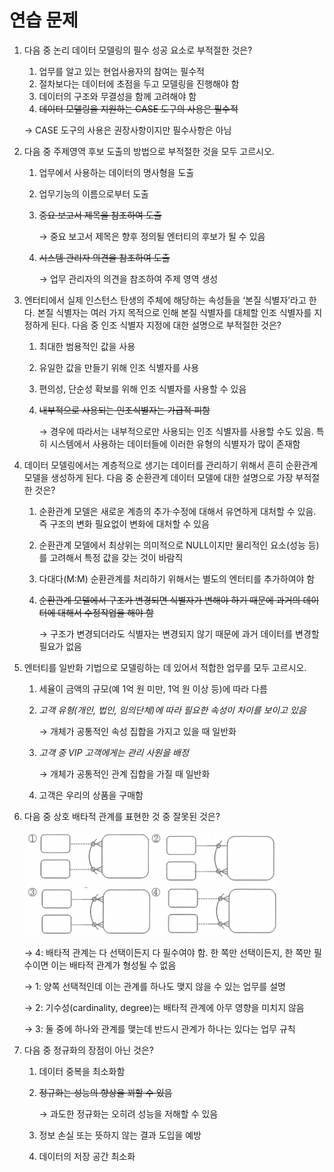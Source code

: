 # 연습 문제

1. 다음 중 논리 데이터 모델링의 필수 성공 요소로 부적절한 것은?
    1. 업무를 알고 있는 현업사용자의 참여는 필수적
    2. 절차보다는 데이터에 초점을 두고 모델링을 진행해야 함
    3. 데이터의 구조와 무결성을 함께 고려해야 함
    4. ~~데이터 모델링을 지원하는 CASE 도구의 사용은 필수적~~
    
    → CASE 도구의 사용은 권장사항이지만 필수사항은 아님
    

2. 다음 중 주제영역 후보 도출의 방법으로 부적절한 것을 모두 고르시오.
    1. 업무에서 사용하는 데이터의 명사형을 도출
    2. 업무기능의 이름으로부터 도출
    3. ~~중요 보고서 제목을 참조하여 도출~~
        
        → 중요 보고서 제목은 향후 정의될 엔터티의 후보가 될 수 있음
        
    4. ~~시스템 관리자 의견을 참조하여 도출~~
        
        → 업무 관리자의 의견을 참조하여 주제 영역 생성
        

3. 엔터티에서 실제 인스턴스 탄생의 주체에 해당하는 속성들을 ‘본질 식별자’라고 한다. 본질 식별자는 여러 가지 목적으로 인해 본질 식별자를 대체할 인조 식별자를 지정하게 된다. 다음 중 인조 식별자 지정에 대한 설명으로 부적절한 것은?
    1. 최대한 범용적인 값을 사용
    2. 유일한 값을 만들기 위해 인조 식별자를 사용
    3. 편의성, 단순성 확보를 위해 인조 식별자를 사용할 수 있음
    4. ~~내부적으로 사용되는 인조식별자는 가급적 피함~~
        
        → 경우에 따라서는 내부적으로만 사용되는 인조 식별자를 사용할 수도 있음. 특히 시스템에서 사용하는 데이터들에 이러한 유형의 식별자가 많이 존재함
        
    
4. 데이터 모델링에서는 계층적으로 생기는 데이터를 관리하기 위해서 흔히 순환관계 모델을 생성하게 된다. 다음 중 순환관계 데이터 모델에 대한 설명으로 가장 부적절한 것은?
    1. 순환관계 모델은 새로운 계층의 추가·수정에 대해서 유연하게 대처할 수 있음. 즉 구조의 변화 필요없이 변화에 대처할 수 있음
    2. 순환관계 모델에서 최상위는 의미적으로 NULL이지만 물리적인 요소(성능 등)를 고려해서 특정 값을 갖는 것이 바람직
    3. 다대다(M:M) 순환관계를 처리하기 위해서는 별도의 엔터티를 추가하여야 함
    4. ~~순환관계 모델에서 구조가 변경되면 식별자가 변해야 하기 때문에 과거의 데이터에 대해서 수정작업을 해야 함~~
        
        → 구조가 변경되더라도 식별자는 변경되지 않기 때문에 과거 데이터를 변경할 필요가 없음
        

5. 엔터티를 일반화 기법으로 모델링하는 데 있어서 적합한 업무를 모두 고르시오.
    1. 세율이 금액의 규모(예 1억 원 미만, 1억 원 이상 등)에 따라 다름
    2. *고객 유형(개인, 법인, 임의단체)에 따라 필요한 속성이 차이를 보이고 있음*
        
        → 개체가 공통적인 속성 집합을 가지고 있을 때 일반화
        
    3. *고객 중 VIP 고객에게는 관리 사원을 배정*
        
        → 개체가 공통적인 관계 집합을 가질 때 일반화
        
    4. 고객은 우리의 상품을 구매함

6. 다음 중 상호 배타적 관계를 표현한 것 중 잘못된 것은?
    
    ![arc](arc.png)
    
    → 4: 배타적 관계는 다 선택이든지 다 필수여야 함. 한 쪽만 선택이든지, 한 쪽만 필수이면 이는 배타적 관계가 형성될 수 없음
    
    → 1: 양쪽 선택적인데 이는 관계를 하나도 맺지 않을 수 있는 업무를 설명
    
    → 2: 기수성(cardinality, degree)는 배타적 관계에 아무 영향을 미치지 않음
    
    → 3: 둘 중에 하나와 관계를 맺는데 반드시 관계가 하나는 있다는 업무 규칙
    

7. 다음 중 정규화의 장점이 아닌 것은?
    1. 데이터 중복을 최소화함
    2. ~~정규화는 성능의 향상을 꾀할 수 있음~~
        
        → 과도한 정규화는 오히려 성능을 저해할 수 있음
        
    3. 정보 손실 또는 뜻하지 않는 결과 도입을 예방
    4. 데이터의 저장 공간 최소화
